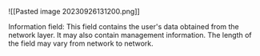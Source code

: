 ![[Pasted image 20230926131200.png]]

Information field:
This field contains the user's data obtained from the network layer.
It may also contain management information.
The length of the field may vary from network to network.